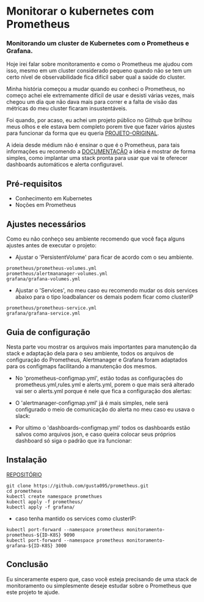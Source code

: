 # Monitorar o kubernetes com Prometheus
### Monitorando um cluster de Kubernetes com o Prometheus e Grafana.

Hoje irei falar sobre monitoramento e como o Prometheus me ajudou com isso, mesmo em um cluster considerado pequeno quando não se tem um certo nível de observabilidade fica difícil saber qual a saúde do cluster.

Minha história começou a mudar quando eu conheci o Prometheus, no começo achei ele extremamente difícil de usar e desisti várias vezes, mais chegou um dia que não dava mais para correr e a falta de visão das métricas do meu cluster ficaram insustentáveis.

Foi quando, por acaso, eu achei um projeto público no Github que brilhou meus olhos e ele estava bem completo porem tive que fazer vários ajustes para funcionar da forma que eu queria [PROJETO-ORIGINAL](https://github.com/do-community/doks-monitoring).

A ideia desde médium não é ensinar o que é o Prometheus, para tais informações eu recomendo a [DOCUMENTAÇÃO](https://prometheus.io/docs/introduction/overview/) a ideia é mostrar de forma simples, como implantar uma stack pronta para usar que vai te oferecer dashboards automáticos e alerta configuravel.

## Pré-requisitos

- Conhecimento em Kubernetes
- Noções em Prometheus


## Ajustes necessários

Como eu não conheço seu ambiente recomendo que você faça alguns ajustes antes de executar o projeto:

- Ajustar o 'PersistentVolume' para ficar de acordo com o seu ambiente.
```
prometheus/prometheus-volumes.yml
prometheus/alertmananager-volumes.yml
grafana/grafana-volumes.yml
```

- Ajustar o 'Services', no meu caso eu recomendo mudar os dois services abaixo para o tipo loadbalancer os demais podem ficar como clusterIP
```
prometheus/prometheus-service.yml
grafana/grafana-service.yml
```

## Guia de configuração

Nesta parte vou mostrar os arquivos mais importantes para manutenção da stack e adaptação dela para o seu ambiente, todos os arquivos de configuração do Prometheus, Alertmanager e Grafana foram adaptados para os configmaps facilitando a manutenção dos mesmos.

- No 'prometheus-configmap.yml', estão todas as configurações do prometheus.yml,rules.yml e alerts.yml, porem o que mais será alterado vai ser o alerts.yml porque é nele que fica a configuração dos alertas:

- O 'alertmanager-configmap.yml' já é mais simples, nele será configurado o meio de comunicação do alerta no meu caso eu usava o slack:

- Por ultimo o 'dashboards-configmap.yml' todos os dashboards estão salvos como arquivos json, e caso queira colocar seus próprios dashboard só siga o padrão que ira funcionar:

## Instalação

[REPOSITÓRIO](https://github.com/gusta095/prometheus)

```
git clone https://github.com/gusta095/prometheus.git
cd prometheus
kubectl create namespace promethues
kubectl apply -f prometheus/
kubectl apply -f grafana/
```

- caso tenha mantido os services como clusterIP:
```
kubectl port-forward --namespace prometheus monitoramento-prometheus-${ID-K8S} 9090
kubectl port-forward --namespace prometheus monitoramento-grafana-${ID-K8S} 3000
```


## Conclusão

Eu sinceramente espero que, caso você esteja precisando de uma stack de monitoramento  ou simplesmente deseje estudar sobre o Prometheus que este projeto te ajude.
